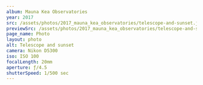 ```yaml
---
album: Mauna Kea Observatories
year: 2017
src: /assets/photos/2017_mauna_kea_observatories/telescope-and-sunset.jpg
previewSrc: /assets/photos/2017_mauna_kea_observatories/telescope-and-sunset-preview.jpg
page_name: Photo
layout: photo
alt: Telescope and sunset
camera: Nikon D5300
iso: ISO 100
focalLength: 20mm
aperture: ƒ/4.5
shutterSpeed: 1/500 sec
---
```

